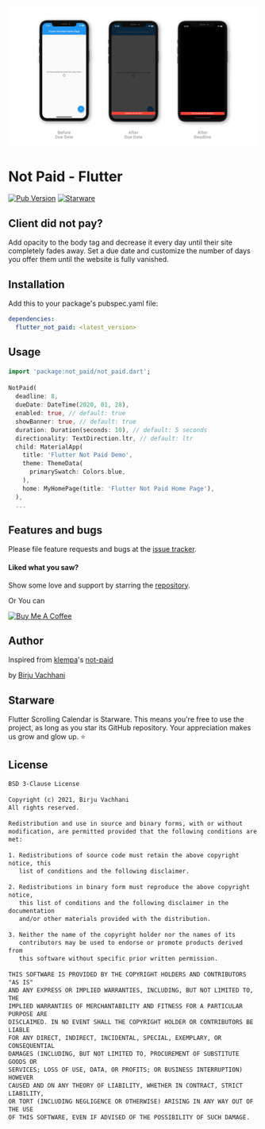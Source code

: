 ![Banner](https://raw.githubusercontent.com/BirjuVachhani/flutter_not_paid/main/banner.png)

# Not Paid - Flutter

[![Pub Version](https://img.shields.io/pub/v/not_paid)](https://pub.dev/packages/not_paid)
[![Starware](https://img.shields.io/badge/Starware-⭐-black?labelColor=f9b00d)](https://github.com/zepfietje/starware)

## Client did not pay?

Add opacity to the body tag and decrease it every day until their site completely fades away. Set a due date and customize the number of days you offer them until the website is fully vanished.

## Installation

Add this to your package's pubspec.yaml file:
```yaml
dependencies:
  flutter_not_paid: <latest_version>
```

## Usage

```dart
import 'package:not_paid/not_paid.dart';

NotPaid(
  deadline: 8,
  dueDate: DateTime(2020, 01, 28),
  enabled: true, // default: true
  showBanner: true, // default: true
  duration: Duration(seconds: 10), // default: 5 seconds
  directionality: TextDirection.ltr, // default: ltr
  child: MaterialApp(
    title: 'Flutter Not Paid Demo',
    theme: ThemeData(
      primarySwatch: Colors.blue,
    ),
    home: MyHomePage(title: 'Flutter Not Paid Home Page'),
  ),
  ...
```

## Features and bugs

Please file feature requests and bugs at the [issue tracker][tracker].

[tracker]: https://github.com/BirjuVachhani/flutter_not_paid/issues
[docs]: https://pub.dev/documentation/flutter_not_paid/latest/


#### Liked what you saw?

Show some love and support by starring the [repository](https://github.com/birjuvachhani/flutter_not_paid).

Or You can

<a href="https://www.buymeacoffee.com/birjuvachhani" target="_blank"><img src="https://cdn.buymeacoffee.com/buttons/default-blue.png" alt="Buy Me A Coffee" style="height: 51px !important;width: 217px !important;" ></a>

## Author
Inspired from [klempa](https://github.com/kleampa)'s [not-paid](https://github.com/kleampa/not-paid)

by [Birju Vachhani](https://github.com/BirjuVachhani)

## Starware

Flutter Scrolling Calendar is Starware.
This means you're free to use the project, as long as you star its GitHub repository.
Your appreciation makes us grow and glow up. ⭐

## License

```
BSD 3-Clause License

Copyright (c) 2021, Birju Vachhani
All rights reserved.

Redistribution and use in source and binary forms, with or without
modification, are permitted provided that the following conditions are met:

1. Redistributions of source code must retain the above copyright notice, this
   list of conditions and the following disclaimer.

2. Redistributions in binary form must reproduce the above copyright notice,
   this list of conditions and the following disclaimer in the documentation
   and/or other materials provided with the distribution.

3. Neither the name of the copyright holder nor the names of its
   contributors may be used to endorse or promote products derived from
   this software without specific prior written permission.

THIS SOFTWARE IS PROVIDED BY THE COPYRIGHT HOLDERS AND CONTRIBUTORS "AS IS"
AND ANY EXPRESS OR IMPLIED WARRANTIES, INCLUDING, BUT NOT LIMITED TO, THE
IMPLIED WARRANTIES OF MERCHANTABILITY AND FITNESS FOR A PARTICULAR PURPOSE ARE
DISCLAIMED. IN NO EVENT SHALL THE COPYRIGHT HOLDER OR CONTRIBUTORS BE LIABLE
FOR ANY DIRECT, INDIRECT, INCIDENTAL, SPECIAL, EXEMPLARY, OR CONSEQUENTIAL
DAMAGES (INCLUDING, BUT NOT LIMITED TO, PROCUREMENT OF SUBSTITUTE GOODS OR
SERVICES; LOSS OF USE, DATA, OR PROFITS; OR BUSINESS INTERRUPTION) HOWEVER
CAUSED AND ON ANY THEORY OF LIABILITY, WHETHER IN CONTRACT, STRICT LIABILITY,
OR TORT (INCLUDING NEGLIGENCE OR OTHERWISE) ARISING IN ANY WAY OUT OF THE USE
OF THIS SOFTWARE, EVEN IF ADVISED OF THE POSSIBILITY OF SUCH DAMAGE.
```
